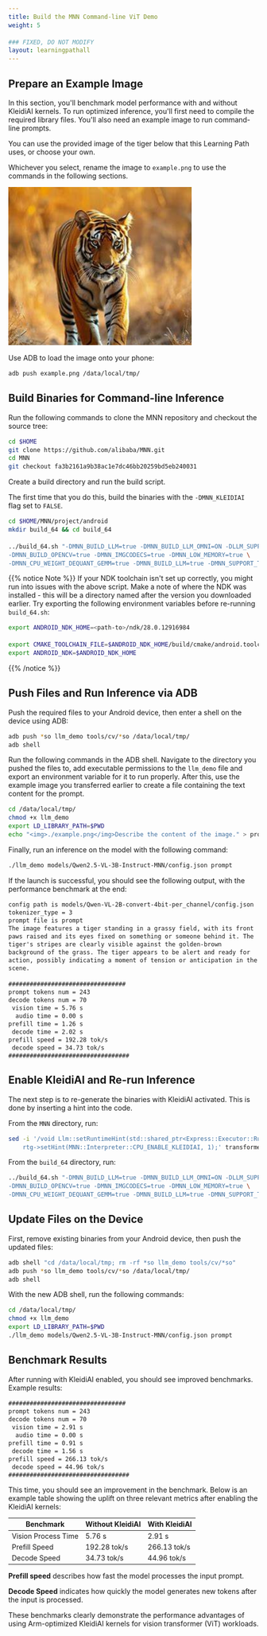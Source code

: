 ```yaml
---
title: Build the MNN Command-line ViT Demo
weight: 5

### FIXED, DO NOT MODIFY
layout: learningpathall
---
```

## Prepare an Example Image

In this section, you'll benchmark model performance with and without KleidiAI kernels. To run optimized inference, you'll first need to compile the required library files. You'll also need an example image to run command-line prompts. 

You can use the provided image of the tiger below that this Learning Path uses, or choose your own. 

Whichever you select, rename the image to `example.png` to use the commands in the following sections.

![example image](example.png)

Use ADB to load the image onto your phone:

```bash
adb push example.png /data/local/tmp/
```

## Build Binaries for Command-line Inference

Run the following commands to clone the MNN repository and checkout the source tree:

```bash
cd $HOME
git clone https://github.com/alibaba/MNN.git
cd MNN
git checkout fa3b2161a9b38ac1e7dc46bb20259bd5eb240031
```

Create a build directory and run the build script. 

The first time that you do this, build the binaries with the `-DMNN_KLEIDIAI` flag set to `FALSE`.

```bash
cd $HOME/MNN/project/android
mkdir build_64 && cd build_64

../build_64.sh "-DMNN_BUILD_LLM=true -DMNN_BUILD_LLM_OMNI=ON -DLLM_SUPPORT_VISION=true \
-DMNN_BUILD_OPENCV=true -DMNN_IMGCODECS=true -DMNN_LOW_MEMORY=true \
-DMNN_CPU_WEIGHT_DEQUANT_GEMM=true -DMNN_BUILD_LLM=true -DMNN_SUPPORT_TRANSFORMER_FUSE=true"
```
{{% notice Note %}}
If your NDK toolchain isn't set up correctly, you might run into issues with the above script. Make a note of where the NDK was installed - this will be a directory named after the version you downloaded earlier. Try exporting the following environment variables before re-running `build_64.sh`:

```bash
export ANDROID_NDK_HOME=<path-to>/ndk/28.0.12916984

export CMAKE_TOOLCHAIN_FILE=$ANDROID_NDK_HOME/build/cmake/android.toolchain.cmake
export ANDROID_NDK=$ANDROID_NDK_HOME
```
{{% /notice %}}

## Push Files and Run Inference via ADB

Push the required files to your Android device, then enter a shell on the device using ADB:

```bash
adb push *so llm_demo tools/cv/*so /data/local/tmp/
adb shell
```

Run the following commands in the ADB shell. Navigate to the directory you pushed the files to, add executable permissions to the `llm_demo` file and export an environment variable for it to run properly. After this, use the example image you transferred earlier to create a file containing the text content for the prompt.

```bash
cd /data/local/tmp/
chmod +x llm_demo
export LD_LIBRARY_PATH=$PWD
echo "<img>./example.png</img>Describe the content of the image." > prompt
```

Finally, run an inference on the model with the following command:

```bash
./llm_demo models/Qwen2.5-VL-3B-Instruct-MNN/config.json prompt
```

If the launch is successful, you should see the following output, with the performance benchmark at the end:

```output
config path is models/Qwen-VL-2B-convert-4bit-per_channel/config.json
tokenizer_type = 3
prompt file is prompt
The image features a tiger standing in a grassy field, with its front paws raised and its eyes fixed on something or someone behind it. The tiger's stripes are clearly visible against the golden-brown background of the grass. The tiger appears to be alert and ready for action, possibly indicating a moment of tension or anticipation in the scene.

#################################
prompt tokens num = 243
decode tokens num = 70
 vision time = 5.76 s
  audio time = 0.00 s
prefill time = 1.26 s
 decode time = 2.02 s
prefill speed = 192.28 tok/s
 decode speed = 34.73 tok/s
##################################
```

## Enable KleidiAI and Re-run Inference

The next step is to re-generate the binaries with KleidiAI activated. This is done by inserting a hint into the code. 

From the `MNN` directory, run:
```bash
sed -i '/void Llm::setRuntimeHint(std::shared_ptr<Express::Executor::RuntimeManager> &rtg) {/a\
    rtg->setHint(MNN::Interpreter::CPU_ENABLE_KLEIDIAI, 1);' transformers/llm/engine/src/llm.cpp
```

From the `build_64` directory, run:
```bash
../build_64.sh "-DMNN_BUILD_LLM=true -DMNN_BUILD_LLM_OMNI=ON -DLLM_SUPPORT_VISION=true \
-DMNN_BUILD_OPENCV=true -DMNN_IMGCODECS=true -DMNN_LOW_MEMORY=true \
-DMNN_CPU_WEIGHT_DEQUANT_GEMM=true -DMNN_BUILD_LLM=true -DMNN_SUPPORT_TRANSFORMER_FUSE=true"
```
## Update Files on the Device

First, remove existing binaries from your Android device, then push the updated files:

```bash
adb shell "cd /data/local/tmp; rm -rf *so llm_demo tools/cv/*so"
adb push *so llm_demo tools/cv/*so /data/local/tmp/
adb shell
```

With the new ADB shell, run the following commands:

```bash
cd /data/local/tmp/
chmod +x llm_demo
export LD_LIBRARY_PATH=$PWD
./llm_demo models/Qwen2.5-VL-3B-Instruct-MNN/config.json prompt
```
## Benchmark Results

After running with KleidiAI enabled, you should see improved benchmarks. Example results:

```output
#################################
prompt tokens num = 243
decode tokens num = 70
 vision time = 2.91 s
  audio time = 0.00 s
prefill time = 0.91 s
 decode time = 1.56 s
prefill speed = 266.13 tok/s
 decode speed = 44.96 tok/s
##################################
```

This time, you should see an improvement in the benchmark. Below is an example table showing the uplift on three relevant metrics after enabling the KleidiAI kernels:

| Benchmark           | Without KleidiAI | With KleidiAI |
|---------------------|------------------|---------------|
| Vision Process Time | 5.76 s           | 2.91 s        |
| Prefill Speed       | 192.28 tok/s     | 266.13 tok/s  |
| Decode Speed        | 34.73 tok/s      | 44.96 tok/s   |

**Prefill speed** describes how fast the model processes the input prompt. 

**Decode Speed** indicates how quickly the model generates new tokens after the input is processed.

These benchmarks clearly demonstrate the performance advantages of using Arm-optimized KleidiAI kernels for vision transformer (ViT) workloads.
